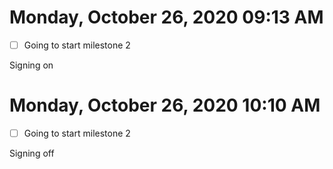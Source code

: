 # Monday, October 26, 2020 09:13 AM

- [ ] Going to start milestone 2

Signing on

# Monday, October 26, 2020 10:10 AM

- [ ] Going to start milestone 2

Signing off
